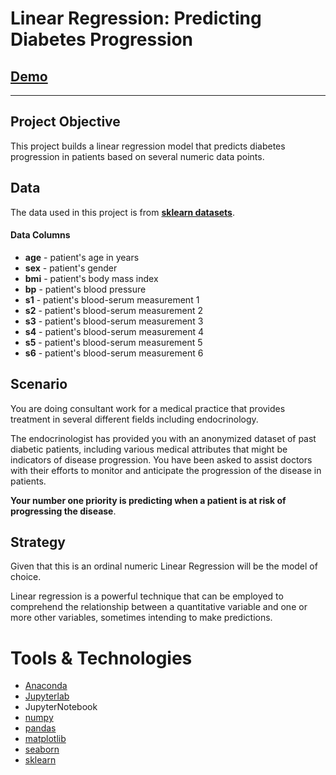 # Linear Regression: Predicting Diabetes Progression

## [Demo](https://nbviewer.org/github/tyrantdavis/LinearRegression-Diabetes/blob/main/diabetes.ipynb)
---

## Project Objective

This project builds a linear regression model that predicts diabetes progression in patients based on several numeric data points. 

## Data

The data used in this project is from **[sklearn datasets](https://scikit-learn.org/stable/api/sklearn.datasets.html)**.

#### Data Columns

- **age**    - patient's age in years
- **sex**    - patient's gender
- **bmi**    - patient's body mass index
- **bp**     - patient's blood pressure
- **s1**     - patient's blood-serum measurement 1
- **s2**     - patient's blood-serum measurement 2
- **s3**     - patient's blood-serum measurement 3
- **s4**     - patient's blood-serum measurement 4
- **s5**     - patient's blood-serum measurement 5
- **s6**     - patient's blood-serum measurement 6

## Scenario

You are doing consultant work for a medical practice that provides treatment in several different fields including endocrinology. 

The endocrinologist has provided you with an anonymized dataset of past diabetic patients, including various medical attributes that might be indicators of disease progression. You have been asked to assist doctors with their efforts to monitor and anticipate the progression of the disease in patients. 

**Your number one priority is predicting when a patient is at risk of progressing the disease**. 


## Strategy
Given that this is an ordinal numeric Linear Regression will be the model of choice. 

Linear regression is a powerful technique that can be employed to comprehend the relationship between a quantitative variable and one or more other variables, sometimes intending to make predictions. 

# Tools & Technologies
- [Anaconda](https://www.anaconda.com/)
- [Jupyterlab](https://jupyterlab.readthedocs.io/en/latest/getting_started/overview.html)
- JupyterNotebook
- [numpy](https://numpy.org/)
- [pandas](https://pandas.pydata.org/)
- [matplotlib](https://matplotlib.org/)
- [seaborn](https://seaborn.pydata.org/index.html)
- [sklearn](https://scikit-learn.org/stable/)
  
